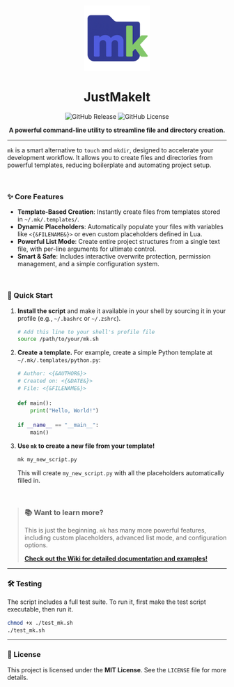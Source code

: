 <div align="center">

<img src="./assets/logo.png" width="150px" alt="Project Logo" />

# JustMakeIt

![GitHub Release](https://img.shields.io/github/v/release/NoahBRostant/JustMakeIt?sort=semver&display_name=release&style=flat)
![GitHub License](https://img.shields.io/github/license/NoahBRostant/JustMakeIt)

**A powerful command-line utility to streamline file and directory creation.**

</div>

---

`mk` is a smart alternative to `touch` and `mkdir`, designed to accelerate your development workflow. It allows you to create files and directories from powerful templates, reducing boilerplate and automating project setup.

<br>

### ✨ Core Features

-   **Template-Based Creation**: Instantly create files from templates stored in `~/.mk/.templates/`.
-   **Dynamic Placeholders**: Automatically populate your files with variables like `<{&FILENAME&}>` or even custom placeholders defined in Lua.
-   **Powerful List Mode**: Create entire project structures from a single text file, with per-line arguments for ultimate control.
-   **Smart & Safe**: Includes interactive overwrite protection, permission management, and a simple configuration system.

<br>

### 🚀 Quick Start

1.  **Install the script** and make it available in your shell by sourcing it in your profile (e.g., `~/.bashrc` or `~/.zshrc`).
    ```sh
    # Add this line to your shell's profile file
    source /path/to/your/mk.sh
    ```

2.  **Create a template.** For example, create a simple Python template at `~/.mk/.templates/python.py`:
    ```python
    # Author: <{&AUTHOR&}>
    # Created on: <{&DATE&}>
    # File: <{&FILENAME&}>

    def main():
        print("Hello, World!")

    if __name__ == "__main__":
        main()
    ```

3.  **Use `mk` to create a new file from your template!**
    ```bash
    mk my_new_script.py
    ```
    This will create `my_new_script.py` with all the placeholders automatically filled in.

<br>

> ### 📚 **Want to learn more?**
>
> This is just the beginning. `mk` has many more powerful features, including custom placeholders, advanced list mode, and configuration options.
>
> **[Check out the Wiki for detailed documentation and examples!](https://github.com/NoahBRostant/JustMakeIt/wiki)**

---

### 🛠️ Testing

The script includes a full test suite. To run it, first make the test script executable, then run it.

```bash
chmod +x ./test_mk.sh
./test_mk.sh
```

---

### 📜 License

This project is licensed under the **MIT License**. See the `LICENSE` file for more details.
